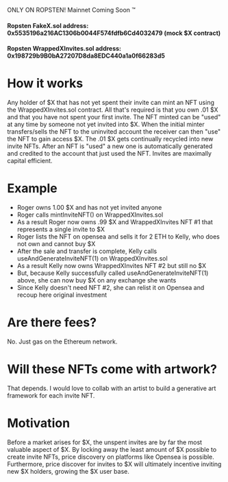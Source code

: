 ONLY ON ROPSTEN! Mainnet Coming Soon ™

#### Ropsten FakeX.sol address: 0x5535196a216AC1306b0044F574fdfb6Cd4032479 (mock $X contract)
#### Ropsten WrappedXInvites.sol address: 0x198729b9B0bA27207D8da8EDC440a1a0f66283d5

# How it works

Any holder of $X that has not yet spent their invite can mint an NFT using the WrappedXInvites.sol contract. All that's required is that you own .01 $X and that you have not spent your first invite. The NFT minted can be "used" at any time by someone not yet invited into $X. When the initial minter transfers/sells the NFT to the uninvited account the receiver can then "use" the NFT to gain access $X. The .01 $X gets continually recycled into new invite NFTs. After an NFT is "used" a new one is automatically generated and credited to the account that just used the NFT. Invites are maximally capital efficient.

# Example
* Roger owns 1.00 $X and has not yet invited anyone
* Roger calls mintInviteNFT() on WrappedXInvites.sol
* As a result Roger now owns .99 $X and WrappedXInvites NFT #1 that represents a single invite to $X
* Roger lists the NFT on opensea and sells it for 2 ETH to Kelly, who does not own and cannot buy $X
* After the sale and transfer is complete, Kelly calls useAndGenerateInviteNFT(1) on WrappedXInvites.sol
* As a result Kelly now owns WrappedXInvites NFT #2 but still no $X
* But, because Kelly successfully called useAndGenerateInviteNFT(1) above, she can now buy $X on any exchange she wants
* Since Kelly doesn't need NFT #2, she can relist it on Opensea and recoup here original investment

# Are there fees?
No. Just gas on the Ethereum network.

# Will these NFTs come with artwork?
That depends. I would love to collab with an artist to build a generative art framework for each invite NFT.

# Motivation 
Before a market arises for $X, the unspent invites are by far the most valuable aspect of $X. By locking away the least amount of $X possible to create invite NFTs, price discovery on platforms like Opensea is possible. Furthermore, price discover for invites to $X will ultimately incentive inviting new $X holders, growing the $X user base. 